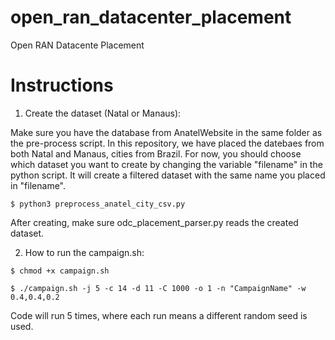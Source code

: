 # open_ran_datacenter_placement
Open RAN Datacente Placement


# Instructions

1) Create the dataset (Natal or Manaus):

Make sure you have the database from AnatelWebsite in the same folder as the pre-process script. In this repository, we have placed the datebaes from both Natal and Manaus, cities from Brazil. For now, you should choose which dataset you want to create by changing the variable "filename" in the python script. It will create a filtered dataset with the same name you placed in "filename".

```
$ python3 preprocess_anatel_city_csv.py

```

After creating, make sure odc_placement_parser.py reads the created dataset.

2) How to run the campaign.sh:
```
$ chmod +x campaign.sh

$ ./campaign.sh -j 5 -c 14 -d 11 -C 1000 -o 1 -n "CampaignName" -w 0.4,0.4,0.2

```

Code will run 5 times, where each run means a different random seed is used.
